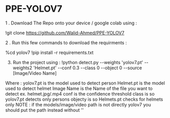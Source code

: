 # PPE-YOLOV7

1 . Download The Repo onto your device / google colab using :

!git clone https://github.com/Walid-Ahmed/PPE-YOLOV7


2 . Run this few commands to download the requirments : 

%cd yolov7
!pip install -r requirements.txt

3. Run the project using : 
!python detect.py --weights 'yolov7.pt' --weights2 'Helmet.pt' --conf 0.3 --class 0  --object 0  --source [Image/Video Name]


Where : yolov7.pt is the model used to detect person
        Helmet.pt is the model used to detect helmet
        Image Name is the Name of the file you want to detect ex. helmet.jpg/.mp4
        conf is the confidence threshold 
        class is so yolov7.pt detects only persons
        objecty is so Helmets.pt checks for helmets only 
        NOTE : if the models/image/video path is not directly yolov7 you should put the path instead without ''
